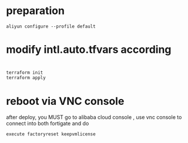 # preparation 

```
aliyun configure --profile default
```

# modify intl.auto.tfvars according

#
```
terraform init
terraform apply
```
# reboot via VNC console


after deploy, you MUST go to alibaba cloud console , use vnc console to connect into both fortigate and do 

```
execute factoryreset keepvmlicense
```

